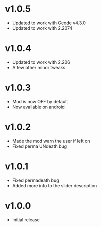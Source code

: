 # v1.0.5

  * Updated to work with Geode v4.3.0
  * Updated to work with 2.2074

# v1.0.4

 * Updated to work with 2.206
 * A few other minor tweaks

# v1.0.3

 * Mod is now OFF by default
 * Now available on android

# v1.0.2

 * Made the mod warn the user if left on
 * Fixed perma UNdeath bug

# v1.0.1

 * Fixed permadeath bug
 * Added more info to the slider description

# v1.0.0

 * Initial release

